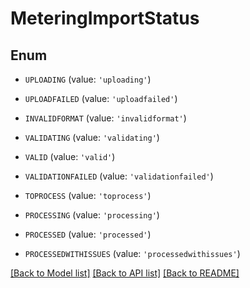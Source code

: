# MeteringImportStatus


## Enum

* `UPLOADING` (value: `'uploading'`)

* `UPLOADFAILED` (value: `'uploadfailed'`)

* `INVALIDFORMAT` (value: `'invalidformat'`)

* `VALIDATING` (value: `'validating'`)

* `VALID` (value: `'valid'`)

* `VALIDATIONFAILED` (value: `'validationfailed'`)

* `TOPROCESS` (value: `'toprocess'`)

* `PROCESSING` (value: `'processing'`)

* `PROCESSED` (value: `'processed'`)

* `PROCESSEDWITHISSUES` (value: `'processedwithissues'`)

[[Back to Model list]](../README.md#documentation-for-models) [[Back to API list]](../README.md#documentation-for-api-endpoints) [[Back to README]](../README.md)



